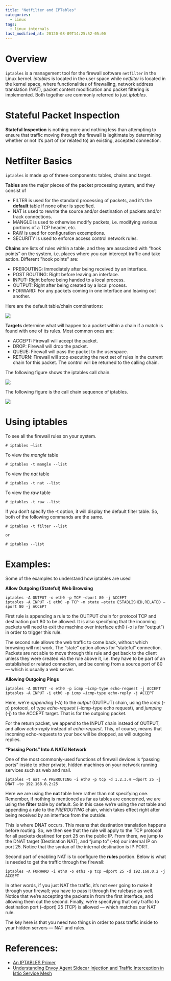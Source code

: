 ```yaml
---
title: "Netfilter and IPTables"
categories:
  - Linux
tags:
  - linux internals
last_modified_at: 20120-08-09T14:25:52-05:00
---
```


# Overview

```iptables``` is a management tool for the firewall software ```netfilter``` in the Linux kernel. *iptables* is located in the user space while *netfilter* is located in the kernel space, where functionalities of firewalling, network address translation (NAT), packet content modification and packet filtering is implemented. Both together are commonly referred to just *iptables*.

# Stateful Packet Inspection

**Stateful Inspection** is nothing more and nothing less than attempting to ensure that traffic moving through the firewall is legitimate by determining whether or not it’s part of (or related to) an existing, accepted connection.

# Netfilter Basics

```iptables``` is made up of threee components: tables, chains and target.

**Tables** are the major pieces of the packet processing system, and they consist of 
* FILTER is used for the standard processing of packets, and it’s the **default** table if none other is specified.
* NAT is used to rewrite the source and/or destination of packets and/or track connections.
* MANGLE is used to otherwise modify packets, i.e. modifying various portions of a TCP header, etc.
* RAW is used for configuration excemptions.
* SECURITY is used to enforce access control network rules.

**Chains** are lists of rules within a table, and they are associated with “hook points” on the system, i.e. places where you can intercept traffic and take action. Different "hook points" are:
* PREROUTING: Immediately after being received by an interface.
* POST ROUTING: Right before leaving an interface.
* INPUT: Right before being handed to a local process.
* OUTPUT: Right after being created by a local process.
* FORWARD: For any packets coming in one interface and leaving out another.

Here are the default table/chain combinations:

<img src="https://manoj-gupta.github.io/images/iptables-table-chain-combo.png">


**Targets** determine what will happen to a packet within a chain if a match is found with one of its rules. Most common ones are:
* ACCEPT: Firewall will accept the packet.
* DROP: Firewall will drop the packet.
* QUEUE: Firewall will pass the packet to the userspace.
* RETURN: Firewall will stop executing the next set of rules in the current chain for this packet. The control will be returned to the calling chain.

The following figure shows the iptables call chain.

<img src="https://manoj-gupta.github.io/images/iptables_packetflow.png">


The following figure is the call chain sequence of iptables.

<img src="https://manoj-gupta.github.io/images/iptables-chains.jpg">

# Using iptables

To see all the firewall rules on your system.

```
# iptables –list
```

To view the *mangle* table

```
# iptables -t mangle --list
```

To view the *nat* table

```
# iptables -t nat --list
```

To view the *raw* table

```
# iptables -t raw --list
```

If you don’t specify the -t option, it will display the default filter table. So, both of the following commands are the same.

```
# iptables -t filter --list

or

# iptables --list
```

# Examples:

Some of the examples to understand how iptables are used

__Allow Outgoing (Stateful) Web Browsing__

```
iptables -A OUTPUT -o eth0 -p TCP –dport 80 -j ACCEPT
iptables -A INPUT -i eth0 -p TCP -m state –state ESTABLISHED,RELATED –sport 80 -j ACCEPT
```

First rule is appending a rule to the OUTPUT chain for protocol TCP and destination port 80 to be allowed. It is also specifying that the incoming packets will need to exit the machine over interface eth0 (-o is for “output”) in order to trigger this rule.

The second rule allows the web traffic to come back, without which browsing will not work. The  “state” option allows for “stateful” connection. Packets are not able to move through this rule and get back to the client unless they were created via the rule above it, i.e. they have to be part of an established or related connection, and be coming from a source port of 80 — which is usually a web server.

__Allowing Outgoing Pings__

```
iptables -A OUTPUT -o eth0 -p icmp –icmp-type echo-request -j ACCEPT
iptables -A INPUT -i eth0 -p icmp –icmp-type echo-reply -j ACCEPT
```

Here, we’re *appending* (-A) to the *output* (OUTPUT) chain, using the *icmp* (-p) protocol, of type *echo-request* (–icmp-type echo request), and *jumping* (-j) to the ACCEPT target. That is for the outgoing packet. 

For the return packet, we append to the INPUT chain instead of OUTPUT, and allow *echo-reply* instead of *echo-request*. This, of course, means that incoming echo-requests to your box will be dropped, as will outgoing replies.

__“Passing Ports” Into A NATd Network__

One of the most commonly-used functions of firewall devices is “passing ports” inside to other private, hidden machines on your network running services such as web and mail. 

```
iptables -t nat -A PREROUTING -i eth0 -p tcp -d 1.2.3.4 –dport 25 -j DNAT –to 192.168.0.2:25
```

Here we are using the **nat** table here rather than not specifying one. Remember, if nothing is mentioned as far as tables are concerned, we are using the **filter** table by default. So in this case we’re using the *nat* table and appending a rule to the *PREROUTING* chain, which takes effect right after being received by an interface from the outside.

This is where DNAT occurs. This means that destination translation happens before routing. So, we then see that the rule will apply to the TCP protocol for all packets destined for port 25 on the public IP. From there, we jump to the DNAT target (Destination NAT), and “jump to” (–to) our internal IP on port 25. Notice that the syntax of the internal destination is IP:PORT.

Second part of enabling NAT is to configure the **rules** portion. Below is what is needed to get the traffic through the firewall:

```
iptables -A FORWARD -i eth0 -o eth1 -p tcp –dport 25 -d 192.168.0.2 -j ACCEPT
```

In other words, if you just NAT the traffic, it’s not ever going to make it through your firewall; you have to pass it through the rulebase as well. Notice that we’re accepting the packets in from the first interface, and allowing them out the second. Finally, we’re specifying that only traffic to destination port (–dport) 25 (TCP) is allowed — which matches our NAT rule.

The key here is that you need two things in order to pass traffic inside to your hidden servers — NAT and rules.

# References:

* [An IPTABLES Primer](https://danielmiessler.com/study/iptables/)
* [Understanding Envoy Agent Sidecar Injection and Traffic Interception in Istio Service Mesh](https://jimmysong.io/posts/envoy-sidecar-injection-in-istio-service-mesh-deep-dive/)
